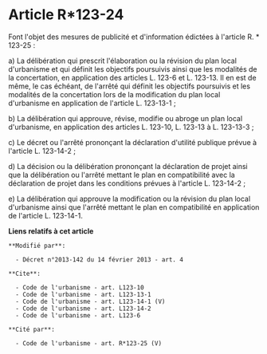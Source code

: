 # Article R*123-24

Font l'objet des mesures de publicité et d'information édictées à l'article R. * 123-25 : 

a) La délibération qui prescrit l'élaboration ou la révision du plan local d'urbanisme et qui définit les objectifs
poursuivis ainsi que les modalités de la concertation, en application des articles L. 123-6 et L. 123-13. Il en est de même,
le cas échéant, de l'arrêté qui définit les objectifs poursuivis et les modalités de la concertation lors de la modification
du plan local d'urbanisme en application de l'article L. 123-13-1 ; 

b) La délibération qui approuve, révise, modifie ou abroge un plan local d'urbanisme, en application des articles L. 123-10,
L. 123-13 à L. 123-13-3 ; 

c) Le décret ou l'arrêté prononçant la déclaration d'utilité publique prévue à l'article L. 123-14-2 ; 

d) La décision ou la délibération prononçant la déclaration de projet ainsi que la délibération ou l'arrêté mettant le plan
en compatibilité avec la déclaration de projet dans les conditions prévues à l'article L. 123-14-2 ; 

e) La délibération qui approuve la modification ou la révision du plan local d'urbanisme ainsi que l'arrêté mettant le plan
en compatibilité en application de l'article L. 123-14-1.

**Liens relatifs à cet article**

	**Modifié par**:

	  - Décret n°2013-142 du 14 février 2013 - art. 4

	**Cite**:

	  - Code de l'urbanisme - art. L123-10
	  - Code de l'urbanisme - art. L123-13-1
	  - Code de l'urbanisme - art. L123-14-1 (V)
	  - Code de l'urbanisme - art. L123-14-2
	  - Code de l'urbanisme - art. L123-6

	**Cité par**:

	  - Code de l'urbanisme - art. R*123-25 (V)
